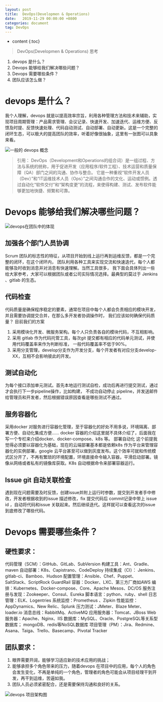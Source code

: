 ```yaml
---
layout: post
title:  DevOps(Developmen & Operations)
date:   2019-11-29 00:00:00 +0800
categories: document
tag: DevOps
---
```


* content
{:toc}


>DevOps(Developmen & Operations) 思考
1.	devops 是什么？
2.	Devops 能够给我们解决哪些问题？
3.	Devops 需要哪些条件？
4.	团队应该怎么做？

# devops 是什么？
我个人理解，devops 就是以提高效率宗旨，利用各种管理方法和技术来辅助，实现项目周期管理：产品需求管理、会议记录、快速开发、加速迭代、运维方便、反馈及时提、反馈快速处理、代码自动测试、自动部署、自动更新。这是一个完整的闭环生态，可以极大的提高团队的效率，听着好像很抽象，这里有一张图可以具象来看。

![一般的 devops 概念](https://torgor.github.io/styles/images/devops/devops-sum.png)

> 引用：
DevOps（Development和Operations的组合词）是一组过程、方法与系统的统称，用于促进开发（应用程序/软件工程）、技术运营和质量保障（QA）部门之间的沟通、协作与整合。
它是一种重视“软件开发人员（Dev）”和“IT运维技术人员（Ops）”之间沟通合作的文化、运动或惯例。透过自动化“软件交付”和“架构变更”的流程，来使得构建、测试、发布软件能够更加地快捷、频繁和可靠。



# Devops 能够给我们解决哪些问题？

 
![devops在团队中的体现](https://torgor.github.io/styles/images/devops/devops-cercle.png) 
 
##  加强各个部门人员协调
Scrum 团队的标志性的特征，从项目开始到线上运行再到运维反馈，都是一个完整的闭环，在这个闭环内，
团队利用各种工具来实现交流和快速迭代，每个人都能够及时收到消息并对消息有快速理解。当然工具很多，
我下面会具体列出一些给大家参考，大家可以根据团队或者公司实际情况选择。最典型的莫过于 Jenkins 、gitlab 的生态。

##   代码检查
代码质量是确保程序稳定的要素，通常在项目中每个人都会负责相应的模块开发，并且需要协调提交合并，在那么多开发者协调操作时，
我们应该如何确保代码质量？
目前我们的方案
1. 采用模块化开发、微服务架构。每个人只负责各自的模块代码，不互相影响。
2. 采用 gitlab 作为代码托管工具，每次git 提交都有相应的代码单元测试，并使用代码覆盖率来作为判断标准，
一般代码覆盖率不低于90%。
3. 采用分支管理，develop分支作为开发分支，每个开发者有对应分支develop-XX，互相不会影响彼此的开发。

##   测试自动化
为每个接口添加单元测试。首先本地运行测试自检，成功后再进行提交测试，通过才会执行下一步pipeline操作，比如构建，
不成功自动停止 pipeline，并发送邮件给管理员和开发者，然后根据错误原因查看是哪些测试不通过。

##  服务容器化
采用docker 对服务进行容器化管理，至于容器化的好处不用多说，环境隔离、部署方便、自动化集成方便…… docker 容器的介绍这里就不具体介绍了，后面我在写一个专栏来介绍docker、docker-compose、k8s 等。
部署自动化
这个前提我觉得必须要以容器化为基础，现在的云端部署基本都是依赖k8s 作为平台来管理容器化的实例部署，google 云平台甚至可以做到灰度发布。这个效率可就和传统模式区分开了，不再有繁琐的环境配置，环境直接命令输入容器，平滑启动部署。镜像从网络或者私有的镜像库获取。K8s 自动根据命令来部署容器运行。

##  Issue git 自动关联检查
遇到现在问题需要及时反馈，创建issue并附上运行时参数，提交到开发者手中修改，开发者根据收到的issue 描述修改，fix 提交代码后 commit记录中带上 issue id ，自动将代码和issue 关联起来。然后继续迭代。这样就可以查看这次的issue 到底修改了哪些代码。


# Devops 需要哪些条件？
## 硬性要求：
代码管理（SCM）：GitHub、GitLab、SubVersion
构建工具：Ant、Gradle、maven
自动部署：K8s、Capistrano、CodeDeploy
持续集成（CI）： Jenkins、gitlab-ci、Bamboo、Hudson
配置管理：Ansible、Chef、Puppet、SaltStack、ScriptRock GuardRail
容器：Docker、LXC、第三方厂商如AWS
编排：Kubernetes、Docker-compose、Core、Apache Mesos、DC/OS
服务注册与发现：Zookeeper、Consul、Eureka
脚本语言：python、ruby、shell
日志管理：ELK、Logentries
系统监控：Prometheus 、Zipkin
性能监控：AppDynamics、New Relic、Splunk
压力测试：JMeter、Blaze Meter、loader.io
消息总线：RabbitMq、ActiveMQ
应用服务器：Tomcat、JBoss
Web服务器：Apache、Nginx、IIS
数据库：MySQL、Oracle、PostgreSQL等关系型数据库；
 mongoDB、redis等NoSQL数据库
项目管理（PM）：Jira、Redmine、Asana、Taiga、Trello、Basecamp、Pivotal Tracker

## 团队要求：
1. 眼界需要开阔，能够学习适应新的技术应用的挑战；
2. 能够承担多个角色带来的压力，随着devops 在项目中的应用，每个人的角色会发生变化，不再是单纯的一个角色，管理者的角色可能会从项目经理干到开发，再干到运维，苦逼如我。
3. 团队人员必须紧密配合，还是需要保持沟通和良好的关系。


![devops 项目架构图](https://torgor.github.io/styles/images/devops/devops-JG.png) 
